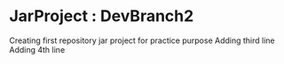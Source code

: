 # JarProject : DevBranch2
Creating first repository jar project for practice purpose
Adding third line
Adding 4th line
